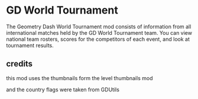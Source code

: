 # GD World Tournament

The Geometry Dash World Tournament mod consists of information from all international matches held by the GD World Tournament team. You can view national team rosters, scores for the competitors of each event, and look at tournament results.


## credits
this mod uses the thumbnails form the <cy>level thumbnails</c> mod

and the country flags were taken from <cy>GDUtils</c>